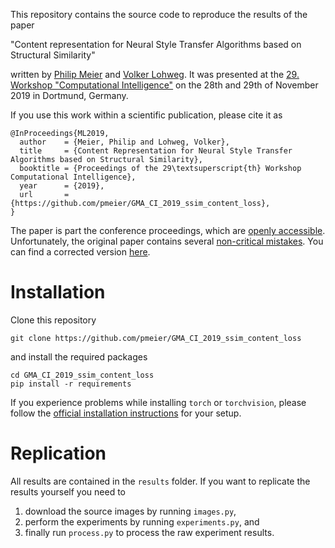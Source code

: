 This repository contains the source code to reproduce the results of the paper

"Content representation for Neural Style Transfer Algorithms based on Structural Similarity"

written by [Philip Meier](https://www.th-owl.de/init/en/das-init/team/c/meier-5.html) and [Volker Lohweg](https://www.th-owl.de/init/en/das-init/team/c/lohweg-1.html). It was  presented at the [29. Workshop "Computational Intelligence"](http://www.rst.e-technik.tu-dortmund.de/cms/de/Veranstaltungen/GMA-Fachausschuss/index.html) on the 28th and 29th of November 2019 in Dortmund, Germany.

If you use this work within a scientific publication, please cite it as

```
@InProceedings{ML2019,
  author    = {Meier, Philip and Lohweg, Volker},
  title     = {Content Representation for Neural Style Transfer Algorithms based on Structural Similarity},
  booktitle = {Proceedings of the 29\textsuperscript{th} Workshop Computational Intelligence},
  year      = {2019},
  url       = {https://github.com/pmeier/GMA_CI_2019_ssim_content_loss},
}
```

The paper is part the conference proceedings, which are [openly accessible](https://dx.doi.org/10.5445/KSP/1000098736). Unfortunately, the original paper contains several [non-critical mistakes](https://github.com/pmeier/GMA_CI_2019_ssim_content_loss/issues/2). You can find a corrected version [here](https://github.com/pmeier/GMA_CI_2019_ssim_content_loss/blob/master/paper.pdf).

# Installation

Clone this repository

`git clone https://github.com/pmeier/GMA_CI_2019_ssim_content_loss`

and install the required packages

```
cd GMA_CI_2019_ssim_content_loss
pip install -r requirements
```

If you experience problems while installing `torch` or `torchvision`, please follow the [official installation instructions](https://pytorch.org/get-started/locally/) for your setup.

# Replication

All results are contained in the `results` folder. If you want to replicate the results yourself you need to

1. download the source images by running `images.py`,
2. perform the experiments by running `experiments.py`, and
3. finally run `process.py` to process the raw experiment results.

